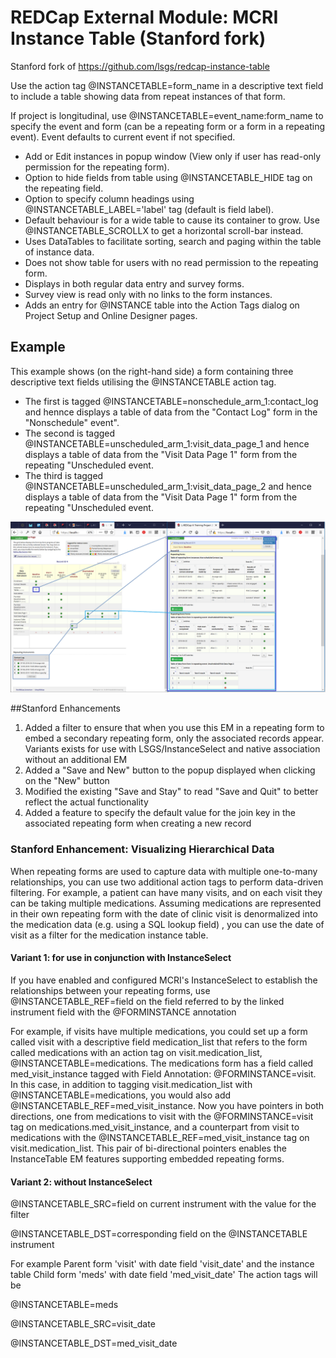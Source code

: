 # REDCap External Module: MCRI Instance Table (Stanford fork)

Stanford fork of https://github.com/lsgs/redcap-instance-table

Use the action tag @INSTANCETABLE=form_name in a descriptive text field to include a table showing data from repeat instances of that form.

If project is longitudinal, use @INSTANCETABLE=event_name:form_name to specify the event and form (can be a repeating form or a form in a repeating event). Event defaults to current event if not specified.

* Add or Edit instances in popup window (View only if user has read-only permission for the repeating form).
* Option to hide fields from table using @INSTANCETABLE_HIDE tag on the repeating field.
* Option to specify column headings using @INSTANCETABLE_LABEL='label' tag (default is field label).
* Default behaviour is for a wide table to cause its container to grow. Use @INSTANCETABLE_SCROLLX to get a horizontal scroll-bar instead.
* Uses DataTables to facilitate sorting, search and paging within the table of instance data.
* Does not show table for users with no read permission to the repeating form.
* Displays in both regular data entry and survey forms.
* Survey view is read only with no links to the form instances.
* Adds an entry for @INSTANCE table into the Action Tags dialog on Project Setup and Online Designer pages.

## Example 
This example shows (on the right-hand side) a form containing three descriptive text fields utilising the @INSTANCETABLE action tag. 
* The first is tagged @INSTANCETABLE=nonschedule_arm_1:contact_log and hennce displays a table of data from the "Contact Log" form in the "Nonschedule" event".
* The second is tagged @INSTANCETABLE=unscheduled_arm_1:visit_data_page_1 and hence displays a table of data from the "Visit Data Page 1" form from the repeating "Unscheduled event.
* The third is tagged @INSTANCETABLE=unscheduled_arm_1:visit_data_page_2 and hence displays a table of data from the "Visit Data Page 1" form from the repeating "Unscheduled event.

![@INSTANCETABLE example](./instancetable.png)

##Stanford Enhancements
1. Added a filter to ensure that when you use this EM in a repeating form to embed a secondary
repeating form, only the associated records appear. Variants exists for use 
with LSGS/InstanceSelect and native association without an additional EM
1. Added a "Save and New" button to the popup displayed when clicking on the "New" button
1. Modified the existing "Save and Stay" to read "Save and Quit" to better reflect the actual functionality
1. Added a feature to specify the default value for the join key in the associated
repeating form when creating a new record

### Stanford Enhancement: Visualizing Hierarchical Data
 
When repeating forms are used to capture data with multiple one-to-many
relationships, you can use two additional action tags to perform data-driven
filtering.  For example, a patient can have many visits, and on each visit 
they can be taking multiple medications. Assuming medications are 
 represented in their own repeating form with the date of clinic visit
is denormalized into the medication data (e.g. using a SQL lookup field)
, you can use the date of visit
as a filter for the medication instance table.

#### Variant 1: for use in conjunction with InstanceSelect
If you have enabled and configured MCRI's InstanceSelect 
to establish the relationships between your repeating forms,
use
@INSTANCETABLE_REF=field on the field referred to by the linked instrument field with the @FORMINSTANCE annotation

For example, if visits have multiple medications, you could set up a form called visit with a descriptive field medication_list
that refers to the form called medications with an action tag on visit.medication_list, @INSTANCETABLE=medications.
The medications form has a field called med_visit_instance tagged with Field Annotation: @FORMINSTANCE=visit.
In this case, in addition to tagging visit.medication_list with
@INSTANCETABLE=medications, you would also add
 @INSTANCETABLE_REF=med_visit_instance. Now you have pointers in both directions, one from medications to visit
 with the @FORMINSTANCE=visit tag on medications.med_visit_instance, and a counterpart from visit to medications
 with the @INSTANCETABLE_REF=med_visit_instance tag on visit.medication_list.  This pair of bi-directional pointers
 enables the InstanceTable EM features supporting embedded repeating forms.

#### Variant 2: without InstanceSelect

@INSTANCETABLE_SRC=field on current instrument with the value for the filter

@INSTANCETABLE_DST=corresponding field on the @INSTANCETABLE instrument 

For example
Parent form 'visit' with date field 'visit_date' and the instance table
Child form 'meds' with date field 'med_visit_date'
The action tags will be

@INSTANCETABLE=meds

@INSTANCETABLE_SRC=visit_date

@INSTANCETABLE_DST=med_visit_date
